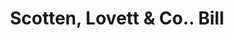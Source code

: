 ---
doi: 10.7916/D8PK1T5N
date_other: '1880'
date_other_textual: '1880'
form: printed ephemera
genre:
- Invoices
name:
- Scotten, Lovett & Co.
object_in_context_url: https://biggert.cul.columbia.edu/items/view/ave_biggert_00620
subject_hierarchical_geographic:
- Detroit, Michigan, United States
subject_name:
- Scotten, Lovett & Co.
title: Scotten, Lovett & Co.. Bill
sort_title: Scotten, Lovett & Co.. Bill
call_number: ave_biggert_00620
coordinates:
- 42.331388888888895,-83.04583333333333
pid: ave_biggert_00620
identifiers: ave_biggert_00620
permalink: /biggert/ave_biggert_00620/
layout: iiif-image-page
---